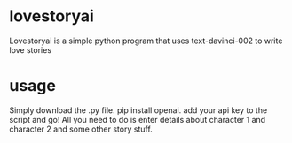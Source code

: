 # lovestoryai
Lovestoryai is a simple python program that uses text-davinci-002 to write love stories

# usage
Simply download the .py file. pip install openai. add your api key to the script and go! All you need to do is enter details about character 1 and character 2 and some other story stuff.
